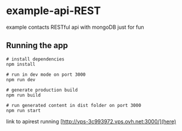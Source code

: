 # example-api-REST

example contacts  RESTful api with mongoDB just for fun

## Running the app

```
# install dependencies
npm install

# run in dev mode on port 3000
npm run dev

# generate production build
npm run build

# run generated content in dist folder on port 3000
npm run start
```
link to apirest running [http://vps-3c993972.vps.ovh.net:3000/](here)

